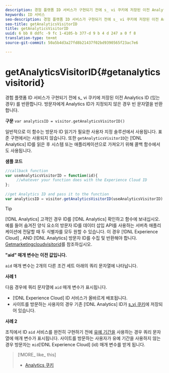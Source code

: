 ```yaml
---
description: 경험 플랫폼 ID 서비스가 구현되기 전에 s_ vi 쿠키에 저장된 이전 Analytics ID (있는 경우) 를 반환합니다. 방문자에게 Analytics ID가 지정되지 않은 경우 빈 문자열을 반환합니다.
keywords: ID 서비스
seo-description: 경험 플랫폼 ID 서비스가 구현되기 전에 s_ vi 쿠키에 저장된 이전 Analytics ID (있는 경우) 를 반환합니다. 방문자에게 Analytics ID가 지정되지 않은 경우 빈 문자열을 반환합니다.
seo-title: getAnalyticsVisitorID
title: getAnalyticsVisitorID
uuid: 6 bb 8 ddfc -9 fc 1-4105-b 377-d 9 b 4 d 247 a 0 f 8
translation-type: tm+mt
source-git-commit: 50a5b4d3a27fd8b21437f02bd9390565f23ac7e6

---
```



# getAnalyticsVisitorID{#getanalyticsvisitorid}

경험 플랫폼 ID 서비스가 구현되기 전에 s_ vi 쿠키에 저장된 이전 Analytics ID (있는 경우) 를 반환합니다. 방문자에게 Analytics ID가 지정되지 않은 경우 빈 문자열을 반환합니다.

**구문** `var analyticsID = visitor.getAnalyticsVisitorID()`

일반적으로 이 함수는 방문자 ID 읽기가 필요한 사용자 지정 솔루션에서 사용됩니다. 표준 구현에서는 사용되지 않습니다. 또한 `getAnalyticsVisitorID`는 [!DNL Analytics] ID를 읽은 후 시스템 또는 애플리케이션으로 가져오기 위해 콜백 함수에서도 사용됩니다.

**샘플 코드**

```js
//callback function 
var useAnalyticsVisitorID = function(id){ 
     //whatever your function does with the Experience Cloud ID 
}; 
 
//get Analytics ID and pass it to the function 
var analyticsID = visitor.getAnalyticsVisitorID(useAnalyticsVisitorID)
```

>[!TIP]
>
>[!DNL Analytics] 고객인 경우 ID를 [!DNL Analytics] 확인하고 함수에 보내십시오. 예를 들어 숨겨진 양식 요소의 방문자 ID를 데이터 삽입 API를 사용하는 서버측 애플리케이션에 전달할 때 두 식별자를 모두 원할 수 있습니다. 이 경우 [!DNL Experience Cloud] , AND [!DNL Analytics] 방문자 ID를 수집 및 반환해야 합니다. [Getmarketingcloudvisitorid](../../library/get-set/getmcvid.md)를 참조하십시오.

**&quot;aid&quot; 매개 변수는 이전 값입니다.**

`aid` 매개 변수는 2개의 다른 조건 세트 아래의 쿼리 문자열에 나타납니다. 

**사례 1**

다음 경우에 쿼리 문자열에 `aid` 매개 변수가 표시됩니다.

* [!DNL Experience Cloud] ID 서비스가 올바르게 배포됩니다.
* 사이트를 방문하는 사용자의 경우 기존 [!DNL Analytics] ID가 [s_vi 쿠키](https://marketing.adobe.com/resources/help/en_US/whitepapers/cookies/?f=cookies_analytics.html)에 저장되어 있습니다.

**사례 2**

조직에서 ID `aid` 서비스를 완전히 구현하기 전에 [유예 기간을](../../reference/analytics-reference/grace-period.md) 사용하는 경우 쿼리 문자열에 매개 변수가 표시됩니다. 사이트를 방문하는 사용자가 유예 기간을 사용하지 않는 경우 방문자는 `mid`[!DNL Experience Cloud] (id) 매개 변수를 받게 됩니다.

>[!MORE_ like_ this]
>
>* [Analytics 쿠키](https://marketing.adobe.com/resources/help/en_US/whitepapers/cookies/cookies_analytics.html)

